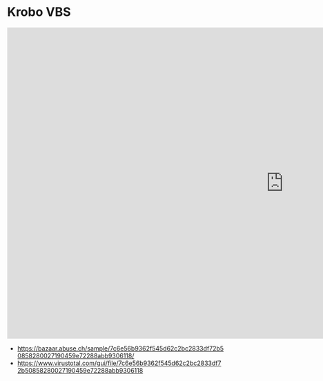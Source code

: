 # Krobo VBS

<iframe width="1280" height="720" src="https://www.youtube.com/embed/IiupUYWXuKY" title="YouTube video player" frameborder="0" allow="accelerometer; autoplay; clipboard-write; encrypted-media; gyroscope; picture-in-picture" allowfullscreen></iframe>

* https://bazaar.abuse.ch/sample/7c6e56b9362f545d62c2bc2833df72b50858280027190459e72288abb9306118/
* https://www.virustotal.com/gui/file/7c6e56b9362f545d62c2bc2833df72b50858280027190459e72288abb9306118

